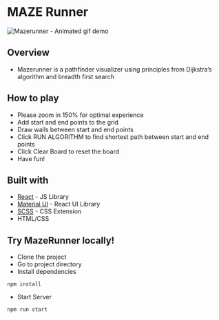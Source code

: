 # MAZE Runner
![Mazerunner - Animated gif demo](demo.gif)

## Overview
- Mazerunner is a pathfinder visualizer using principles from Dijkstra’s algorithm and breadth first search

## How to play
- Please zoom in 150% for optimal experience
- Add start and end points to the grid
- Draw walls between start and end points
- Click RUN ALGORITHM to find shortest path between start and end points
- Click Clear Board to reset the board
- Have fun!

## Built with
- [React](https://reactjs.org/) - JS Library
- [Material UI](https://mui.com/) - React UI Library
- [SCSS](https://sass-lang.com/) - CSS Extension
- HTML/CSS

## Try MazeRunner locally!
- Clone the project
- Go to project directory
- Install dependencies
```
npm install
```
- Start Server
```
npm run start
```